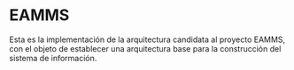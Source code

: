 # EAMMS

Esta es la implementación de la arquitectura candidata al proyecto EAMMS, con el objeto de establecer una arquitectura base para la construcción del sistema de información.